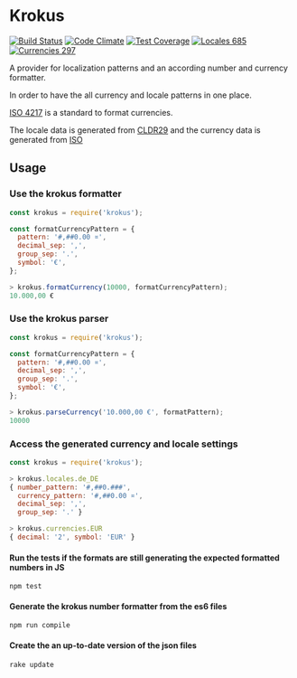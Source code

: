 Krokus
=====================

[![Build Status](https://travis-ci.org/klyrr/krokus.svg?branch=master)](https://travis-ci.org/klyrr/krokus)
[![Code Climate](https://codeclimate.com/github/klyrr/krokus/badges/gpa.svg)](https://codeclimate.com/github/klyrr/krokus)
[![Test Coverage](https://codeclimate.com/github/klyrr/krokus/badges/coverage.svg)](https://codeclimate.com/github/klyrr/krokus/coverage)
[![Locales 685](https://img.shields.io/badge/locales-685-green.svg)](https://img.shields.io/badge/locales-685-green.svg)
[![Currencies 297](https://img.shields.io/badge/currencies-297-green.svg)](https://img.shields.io/badge/currencies-297-green.svg)

A provider for localization patterns and an according number and currency formatter.

In order to have the all currency and locale patterns in one place.

[ISO 4217](https://en.wikipedia.org/wiki/ISO_4217) is a standard to format currencies.

The locale data is generated from [CLDR29](http://unicode.org/Public/cldr/29/core.zip) and the currency data is generated from [ISO](http://www.currency-iso.org/dam/downloads/lists/list_one.xml)

Usage
-----

### Use the krokus formatter
```javascript
const krokus = require('krokus');

const formatCurrencyPattern = {
  pattern: '#,##0.00 ¤',
  decimal_sep: ',',
  group_sep: '.',
  symbol: '€',
};

> krokus.formatCurrency(10000, formatCurrencyPattern);
10.000,00 €
```

### Use the krokus parser
```javascript
const krokus = require('krokus');

const formatCurrencyPattern = {
  pattern: '#,##0.00 ¤',
  decimal_sep: ',',
  group_sep: '.',
  symbol: '€',
};

> krokus.parseCurrency('10.000,00 €', formatPattern);
10000
```

### Access the generated currency and locale settings
```javascript
const krokus = require('krokus');

> krokus.locales.de_DE
{ number_pattern: '#,##0.###',
  currency_pattern: '#,##0.00 ¤',
  decimal_sep: ',',
  group_sep: '.' }

> krokus.currencies.EUR
{ decimal: '2', symbol: 'EUR' }
```

#### Run the tests if the formats are still generating the expected formatted numbers in JS

```
npm test
```

#### Generate the krokus number formatter from the es6 files

```
npm run compile
```

#### Create the an up-to-date version of the json files

```
rake update
```
